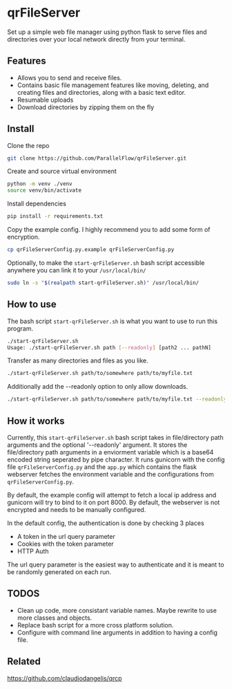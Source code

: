 # qrFileServer
Set up a simple web file manager using python flask to serve files and directories over your local network directly from your terminal. 

## Features
- Allows you to send and receive files.
- Contains basic file management features like moving, deleting, and creating files and directories, along with a basic text editor.
- Resumable uploads
- Download directories by zipping them on the fly

## Install
Clone the repo
```bash
git clone https://github.com/ParallelFlow/qrFileServer.git
```
Create and source virtual environment
```bash
python -m venv ./venv
source venv/bin/activate
```
Install dependencies
```bash
pip install -r requirements.txt
```
Copy the example config. I highly recommend you to add some form of encryption.
```bash
cp qrFileServerConfig.py.example qrFileServerConfig.py
```
Optionally, to make the `start-qrFileServer.sh` bash script accessible anywhere you can link it to your `/usr/local/bin/`
```bash
sudo ln -s "$(realpath start-qrFileServer.sh)" /usr/local/bin/
```
## How to use

The bash script `start-qrFileServer.sh` is what you want to use to run this program.
```bash
./start-qrFileServer.sh
Usage: ./start-qrFileServer.sh path [--readonly] [path2 ... pathN]
```
Transfer as many directories and files as you like.
```bash
./start-qrFileServer.sh path/to/somewhere path/to/myfile.txt
```
Additionally add the --readonly option to only allow downloads.
```bash
./start-qrFileServer.sh path/to/somewhere path/to/myfile.txt --readonly
```

## How it works

Currently, this `start-qrFileServer.sh` bash script takes in file/directory path arguments and the optional '--readonly' argument. It stores the file/directory path arguments in a enviorment variable which is a base64 encoded string seperated by pipe character. It runs gunicorn with the config file `qrFileServerConfig.py` and the `app.py` which contains the flask webserver fetches the environment variable and the configurations from `qrFileServerConfig.py`.

By default, the example config will attempt to fetch a local ip address and gunicorn will try to bind to it on port 8000. By default, the webserver is not encrypted and needs to be manually configured.

In the default config, the authentication is done by checking 3 places
 - A token in the url query parameter
 - Cookies with the token parameter
 - HTTP Auth

The url query parameter is the easiest way to authenticate and it is meant to be randomly generated on each run.


## TODOS

- Clean up code, more consistant variable names. Maybe rewrite to use more classes and objects.
- Replace bash script for a more cross platform solution.
- Configure with command line arguments in addition to having a config file.


## Related
https://github.com/claudiodangelis/qrcp
